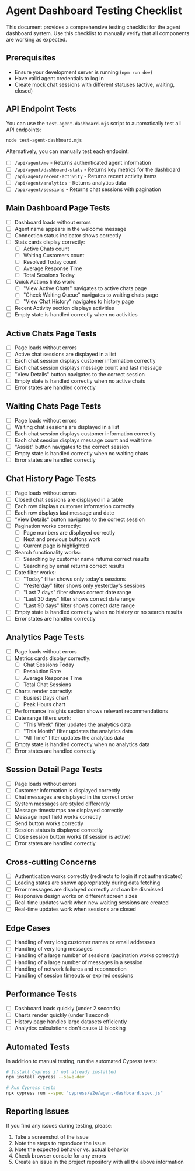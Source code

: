 # Agent Dashboard Testing Checklist

This document provides a comprehensive testing checklist for the agent dashboard system. Use this checklist to manually verify that all components are working as expected.

## Prerequisites

- Ensure your development server is running (`npm run dev`)
- Have valid agent credentials to log in
- Create mock chat sessions with different statuses (active, waiting, closed)

## API Endpoint Tests

You can use the `test-agent-dashboard.mjs` script to automatically test all API endpoints:

```bash
node test-agent-dashboard.mjs
```

Alternatively, you can manually test each endpoint:

- [ ] `/api/agent/me` - Returns authenticated agent information
- [ ] `/api/agent/dashboard-stats` - Returns key metrics for the dashboard
- [ ] `/api/agent/recent-activity` - Returns recent activity items
- [ ] `/api/agent/analytics` - Returns analytics data
- [ ] `/api/agent/sessions` - Returns chat sessions with pagination

## Main Dashboard Page Tests

- [ ] Dashboard loads without errors
- [ ] Agent name appears in the welcome message
- [ ] Connection status indicator shows correctly
- [ ] Stats cards display correctly:
  - [ ] Active Chats count
  - [ ] Waiting Customers count
  - [ ] Resolved Today count
  - [ ] Average Response Time
  - [ ] Total Sessions Today
- [ ] Quick Actions links work:
  - [ ] "View Active Chats" navigates to active chats page
  - [ ] "Check Waiting Queue" navigates to waiting chats page
  - [ ] "View Chat History" navigates to history page
- [ ] Recent Activity section displays activities
- [ ] Empty state is handled correctly when no activities

## Active Chats Page Tests

- [ ] Page loads without errors
- [ ] Active chat sessions are displayed in a list
- [ ] Each chat session displays customer information correctly
- [ ] Each chat session displays message count and last message
- [ ] "View Details" button navigates to the correct session
- [ ] Empty state is handled correctly when no active chats
- [ ] Error states are handled correctly

## Waiting Chats Page Tests

- [ ] Page loads without errors
- [ ] Waiting chat sessions are displayed in a list
- [ ] Each chat session displays customer information correctly
- [ ] Each chat session displays message count and wait time
- [ ] "Assist" button navigates to the correct session
- [ ] Empty state is handled correctly when no waiting chats
- [ ] Error states are handled correctly

## Chat History Page Tests

- [ ] Page loads without errors
- [ ] Closed chat sessions are displayed in a table
- [ ] Each row displays customer information correctly
- [ ] Each row displays last message and date
- [ ] "View Details" button navigates to the correct session
- [ ] Pagination works correctly:
  - [ ] Page numbers are displayed correctly
  - [ ] Next and previous buttons work
  - [ ] Current page is highlighted
- [ ] Search functionality works:
  - [ ] Searching by customer name returns correct results
  - [ ] Searching by email returns correct results
- [ ] Date filter works:
  - [ ] "Today" filter shows only today's sessions
  - [ ] "Yesterday" filter shows only yesterday's sessions
  - [ ] "Last 7 days" filter shows correct date range
  - [ ] "Last 30 days" filter shows correct date range
  - [ ] "Last 90 days" filter shows correct date range
- [ ] Empty state is handled correctly when no history or no search results
- [ ] Error states are handled correctly

## Analytics Page Tests

- [ ] Page loads without errors
- [ ] Metrics cards display correctly:
  - [ ] Chat Sessions Today
  - [ ] Resolution Rate
  - [ ] Average Response Time
  - [ ] Total Chat Sessions
- [ ] Charts render correctly:
  - [ ] Busiest Days chart
  - [ ] Peak Hours chart
- [ ] Performance Insights section shows relevant recommendations
- [ ] Date range filters work:
  - [ ] "This Week" filter updates the analytics data
  - [ ] "This Month" filter updates the analytics data
  - [ ] "All Time" filter updates the analytics data
- [ ] Empty state is handled correctly when no analytics data
- [ ] Error states are handled correctly

## Session Detail Page Tests

- [ ] Page loads without errors
- [ ] Customer information is displayed correctly
- [ ] Chat messages are displayed in the correct order
- [ ] System messages are styled differently
- [ ] Message timestamps are displayed correctly
- [ ] Message input field works correctly
- [ ] Send button works correctly
- [ ] Session status is displayed correctly
- [ ] Close session button works (if session is active)
- [ ] Error states are handled correctly

## Cross-cutting Concerns

- [ ] Authentication works correctly (redirects to login if not authenticated)
- [ ] Loading states are shown appropriately during data fetching
- [ ] Error messages are displayed correctly and can be dismissed
- [ ] Responsive design works on different screen sizes
- [ ] Real-time updates work when new waiting sessions are created
- [ ] Real-time updates work when sessions are closed

## Edge Cases

- [ ] Handling of very long customer names or email addresses
- [ ] Handling of very long messages
- [ ] Handling of a large number of sessions (pagination works correctly)
- [ ] Handling of a large number of messages in a session
- [ ] Handling of network failures and reconnection
- [ ] Handling of session timeouts or expired sessions

## Performance Tests

- [ ] Dashboard loads quickly (under 2 seconds)
- [ ] Charts render quickly (under 1 second)
- [ ] History page handles large datasets efficiently
- [ ] Analytics calculations don't cause UI blocking

## Automated Tests

In addition to manual testing, run the automated Cypress tests:

```bash
# Install Cypress if not already installed
npm install cypress --save-dev

# Run Cypress tests
npx cypress run --spec "cypress/e2e/agent-dashboard.spec.js"
```

## Reporting Issues

If you find any issues during testing, please:

1. Take a screenshot of the issue
2. Note the steps to reproduce the issue
3. Note the expected behavior vs. actual behavior
4. Check browser console for any errors
5. Create an issue in the project repository with all the above information

